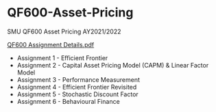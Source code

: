 # QF600-Asset-Pricing
SMU QF600 Asset Pricing AY2021/2022

[QF600 Assignment Details.pdf](https://github.com/gabrielwoon/QF600-Asset-Pricing/files/8405144/QF600.Assignment.Details.pdf)

- Assignment 1 - Efficient Frontier
- Assignment 2 - Capital Asset Pricing Model (CAPM) & Linear Factor Model
- Assignment 3 - Performance Measurement
- Assignment 4 - Efficient Frontier Revisited
- Assignment 5 - Stochastic Discount Factor
- Assignment 6 - Behavioural Finance
